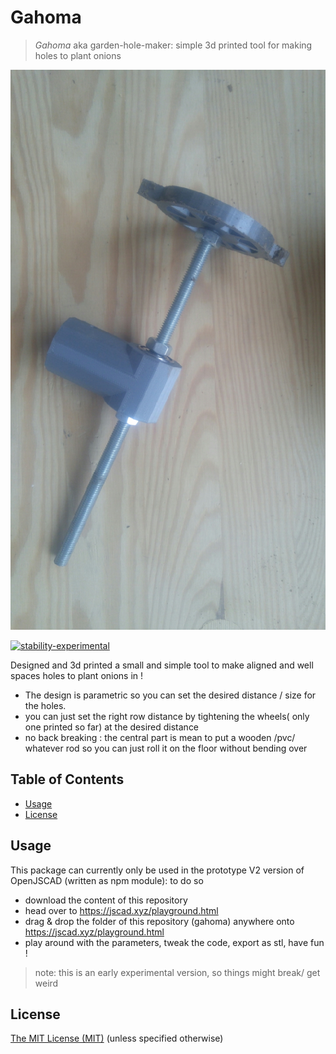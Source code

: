 # Gahoma

>*Gahoma* aka garden-hole-maker: simple 3d printed tool for making holes to plant onions 

![hole maker tool for onions](./assets/onion-tool-1.jpg "onion time!")

[![stability-experimental](https://img.shields.io/badge/stability-experimental-orange.svg)](https://github.com/emersion/stability-badges#experimental)

Designed and 3d printed a small and simple tool to make aligned and well spaces holes to plant onions in !
- The design is parametric so you can set the desired distance / size for the holes. 
- you can just set the right row distance by tightening the wheels( only one printed so far) at the desired distance
- no back breaking : the central part is mean to put a wooden /pvc/ whatever rod so you can just roll it on the floor without bending over

## Table of Contents

- [Usage](#usage)
- [License](#license)

## Usage

This package can currently only be used in the prototype V2 version of OpenJSCAD (written as npm module): to do so 
- download the content of this repository
- head over to https://jscad.xyz/playground.html
- drag & drop the folder of this repository (gahoma) anywhere onto https://jscad.xyz/playground.html 
- play around with the parameters, tweak the code, export as stl, have fun !

> note: this is an early experimental version, so things might break/ get weird

## License

[The MIT License (MIT)](./LICENSE)
(unless specified otherwise)